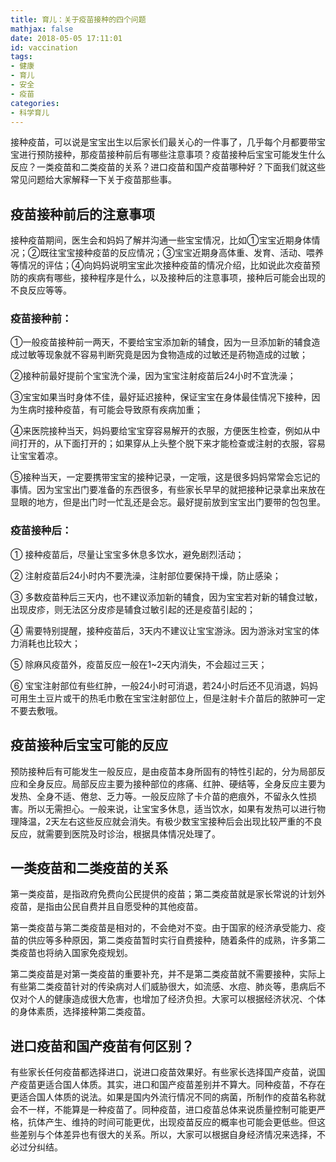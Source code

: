 ```yaml
---
title: 育儿：关于疫苗接种的四个问题
mathjax: false
date: 2018-05-05 17:11:01
id: vaccination
tags:
- 健康
- 育儿
- 安全
- 疫苗
categories:
- 科学育儿
---
```


接种疫苗，可以说是宝宝出生以后家长们最关心的一件事了，几乎每个月都要带宝宝进行预防接种，那疫苗接种前后有哪些注意事项？疫苗接种后宝宝可能发生什么反应？一类疫苗和二类疫苗的关系？进口疫苗和国产疫苗哪种好？下面我们就这些常见问题给大家解释一下关于疫苗那些事。

<!---more--->

## 疫苗接种前后的注意事项

接种疫苗期间，医生会和妈妈了解并沟通一些宝宝情况，比如①宝宝近期身体情况；②既往宝宝接种疫苗的反应情况；③宝宝近期身高体重、发育、活动、喂养等情况的评估；④向妈妈说明宝宝此次接种疫苗的情况介绍，比如说此次疫苗预防的疾病有哪些，接种程序是什么，以及接种后的注意事项，接种后可能会出现的不良反应等等。

### 疫苗接种前：

①一般疫苗接种前一两天，不要给宝宝添加新的辅食，因为一旦添加新的辅食造成过敏等现象就不容易判断究竟是因为食物造成的过敏还是药物造成的过敏；

②接种前最好提前个宝宝洗个澡，因为宝宝注射疫苗后24小时不宜洗澡；

③宝宝如果当时身体不佳，最好延迟接种，保证宝宝在身体最佳情况下接种，因为生病时接种疫苗，有可能会导致原有疾病加重；

④来医院接种当天，妈妈要给宝宝穿容易解开的衣服，方便医生检查，例如从中间打开的，从下面打开的；如果穿从上头整个脱下来才能检查或注射的衣服，容易让宝宝着凉。

⑤接种当天，一定要携带宝宝的接种记录，一定哦，这是很多妈妈常常会忘记的事情。因为宝宝出门要准备的东西很多，有些家长早早的就把接种记录拿出来放在显眼的地方，但是出门时一忙乱还是会忘。最好提前放到宝宝出门要带的包包里。

### 疫苗接种后：

①  接种疫苗后，尽量让宝宝多休息多饮水，避免剧烈活动；

②  注射疫苗后24小时内不要洗澡，注射部位要保持干燥，防止感染；

③  多数疫苗种后三天内，也不建议添加新的辅食，因为宝宝若对新的辅食过敏，出现皮疹，则无法区分皮疹是辅食过敏引起的还是疫苗引起的；

④  需要特别提醒，接种疫苗后，3天内不建议让宝宝游泳。因为游泳对宝宝的体力消耗也比较大；

⑤  除麻风疫苗外，疫苗反应一般在1~2天内消失，不会超过三天；

⑥  宝宝注射部位有些红肿，一般24小时可消退，若24小时后还不见消退，妈妈可用生土豆片或干的热毛巾敷在宝宝注射部位上，但是注射卡介苗后的脓肿可一定不要去敷哦。

## 疫苗接种后宝宝可能的反应

预防接种后有可能发生一般反应，是由疫苗本身所固有的特性引起的，分为局部反应和全身反应。局部反应主要为接种部位的疼痛、红肿、硬结等，全身反应主要为发热、全身不适、倦怠、乏力等。一般反应除了卡介苗的疤痕外，不留永久性损害。所以无需担心。一般来说，让宝宝多休息，适当饮水，如果有发热可以进行物理降温，2天左右这些反应就会消失。有极少数宝宝接种后会出现比较严重的不良反应，就需要到医院及时诊治，根据具体情况处理了。

## 一类疫苗和二类疫苗的关系

第一类疫苗，是指政府免费向公民提供的疫苗；第二类疫苗就是家长常说的计划外疫苗，是指由公民自费并且自愿受种的其他疫苗。

第一类疫苗与第二类疫苗是相对的，不会绝对不变。由于国家的经济承受能力、疫苗的供应等多种原因，第二类疫苗暂时实行自费接种，随着条件的成熟，许多第二类疫苗也将纳入国家免疫规划。

第二类疫苗是对第一类疫苗的重要补充，并不是第二类疫苗就不需要接种，实际上有些第二类疫苗针对的传染病对人们威胁很大，如流感、水痘、肺炎等，患病后不仅对个人的健康造成很大危害，也增加了经济负担。大家可以根据经济状况、个体的身体素质，选择接种第二类疫苗。

## 进口疫苗和国产疫苗有何区别？

有些家长任何疫苗都选择进口，说进口疫苗效果好。有些家长选择国产疫苗，说国产疫苗更适合国人体质。其实，进口和国产疫苗差别并不算大。同种疫苗，不存在更适合国人体质的说法。如果是国内外流行情况不同的病菌，所制作的疫苗名称就会不一样，不能算是一种疫苗了。同种疫苗，进口疫苗总体来说质量控制可能更严格，抗体产生、维持的时间可能更优，出现疫苗反应的概率也可能会更低些。但这些差别与个体差异也有很大的关系。所以，大家可以根据自身经济情况来选择，不必过分纠结。